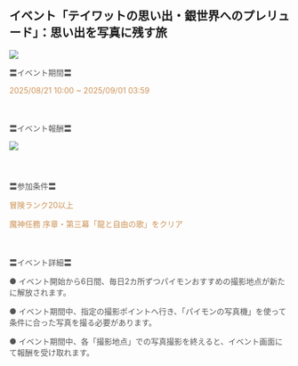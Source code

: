 ## イベント「テイワットの思い出・銀世界へのプレリュード」：思い出を写真に残す旅
<img src="https://sdk.hoyoverse.com/upload/ann/2025/08/04/b4a3be8d09969bd1bb9864eec2f88f98_282523111320172167_transformed.png">
<p style="white-space: pre-wrap;"><span style="color:rgba(85,85,85,1)">〓イベント期間〓</span></p><p style="white-space: pre-wrap; text-align: left;"><span style="color:rgba(204,146,85,1)"><t class="t_lc" contenteditable="false">2025/08/21 10:00</t> ~ <t class="t_lc" contenteditable="false">2025/09/01 03:59</t></span></p><p style="white-space: pre-wrap; min-height: 1.5em; text-align: left;"><span style="color:rgba(85,85,85,1)"> </span></p><p style="white-space: pre-wrap; text-align: left;"><span style="color:rgba(85,85,85,1)">〓イベント報酬〓</span></p><p style="white-space: pre-wrap; min-height: 1.5em; text-align: left;"><img src="https://sdk.hoyoverse.com/upload/ann/2025/06/26/5d3f05dc32f3a1a5b75a5de8e9df7771_2712872871927862853.png" href="" style="border:none;vertical-align:middle;"></p><p style="white-space: pre-wrap; min-height: 1.5em; text-align: left;"></p><p style="white-space: pre-wrap; text-align: left;"><span style="color:rgba(85,85,85,1)">〓参加条件〓</span></p><p style="white-space: pre-wrap; text-align: left;"><span style="color:rgba(204,146,85,1)">冒険ランク20以上</span></p><p style="white-space: pre-wrap; text-align: left;"><span style="color:rgba(204,146,85,1)">魔神任務 序章・第三幕「龍と自由の歌」をクリア</span></p><p style="white-space: pre-wrap; min-height: 1.5em; text-align: left;"></p><p style="white-space: pre-wrap; text-align: left;"><span style="color:rgba(85,85,85,1)">〓イベント詳細〓</span></p><p style="white-space: pre-wrap; text-align: left;"><span style="color:rgba(85,85,85,1)">● イベント開始から6日間、毎日2カ所ずつパイモンおすすめの撮影地点が新たに解放されます。</span></p><p style="white-space: pre-wrap;"><span style="color:rgba(85,85,85,1)">● イベント期間中、指定の撮影ポイントへ行き、「パイモンの写真機」を使って条件に合った写真を撮る必要があります。</span></p><p style="white-space: pre-wrap;"><span style="color:rgba(85,85,85,1)">● イベント期間中、各「撮影地点」での写真撮影を終えると、イベント画面にて報酬を受け取れます。</span></p>
